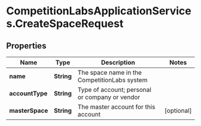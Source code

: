 # CompetitionLabsApplicationServices.CreateSpaceRequest

## Properties

Name | Type | Description | Notes
------------ | ------------- | ------------- | -------------
**name** | **String** | The space name in the CompetitionLabs system | 
**accountType** | **String** | Type of account; personal or company or vendor | 
**masterSpace** | **String** | The master account for this account | [optional] 


